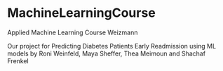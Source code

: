 # MachineLearningCourse
Applied Machine Learning Course Weizmann

Our project for Predicting Diabetes Patients Early Readmission using ML models by Roni Weinfeld, Maya Sheffer, Thea Meimoun and Shachaf Frenkel
